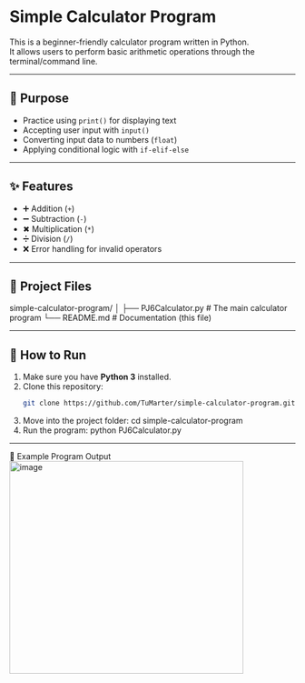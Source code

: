 # Simple Calculator Program

This is a beginner-friendly calculator program written in Python.  
It allows users to perform basic arithmetic operations through the terminal/command line.

---

## 🎯 Purpose
- Practice using `print()` for displaying text  
- Accepting user input with `input()`  
- Converting input data to numbers (`float`)  
- Applying conditional logic with `if-elif-else`  

---

## ✨ Features
- ➕ Addition (`+`)
- ➖ Subtraction (`-`)
- ✖ Multiplication (`*`)
- ➗ Division (`/`)
- ❌ Error handling for invalid operators  

---

## 📂 Project Files

simple-calculator-program/
│
├── PJ6Calculator.py # The main calculator program
└── README.md # Documentation (this file)


---

## 🚀 How to Run
1. Make sure you have **Python 3** installed.  
2. Clone this repository:
   ```bash
   git clone https://github.com/TuMarter/simple-calculator-program.git

3. Move into the project folder:
   cd simple-calculator-program
4. Run the program:
   python PJ6Calculator.py


---

📖 Example Program Output
<img width="412" height="374" alt="image" src="https://github.com/user-attachments/assets/1a3028f2-405f-4a34-bc3b-4fcf9bd479e7" />



